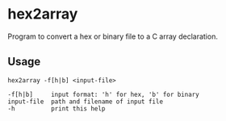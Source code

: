 # hex2array
Program to convert a hex or binary file to a C array declaration.

## Usage
```
hex2array -f[h|b] <input-file>

-f[h|b]     input format: 'h' for hex, 'b' for binary
input-file  path and filename of input file
-h          print this help